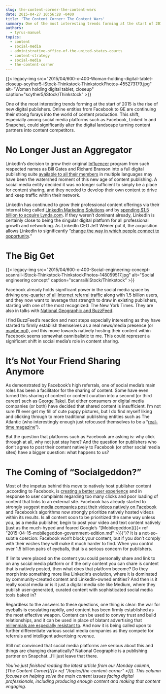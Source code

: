```yaml
---
slug: the-content-corner-the-content-wars
date: 2015-04-27 10:56:28 -0400
title: 'The Content Corner: The Content Wars'
summary: One of the most interesting trends forming at the start of 2015 is the rise of new digital publishers. Online entities from Facebook to GE are continuing their strong forays into the world of content production. This shift, especially among social media platforms such as Facebook, Linked In and Snapchat, could significantly alter the digital
authors:
  - tyrus-manuel
topics:
  - content
  - social-media
  - administrative-office-of-the-united-states-courts
  - content-strategy
  - social-media
  - the-content-corner
---
```


{{< legacy-img src="2015/04/600-x-400-Woman-holding-digital-tablet-closeup-scyther5-iStock-Thinkstock-ThinkstockPhotos-455273179.jpg" alt="Woman holding digital tablet, closeup" caption="scyther5/iStock/Thinkstock" >}} 

One of the most interesting trends forming at the start of 2015 is the rise of new digital publishers. Online entities from Facebook to GE are continuing their strong forays into the world of content production. This shift, especially among social media platforms such as Facebook, Linked In and Snapchat, could significantly alter the digital landscape turning content partners into content competitors.

# No Longer Just an Aggregator

LinkedIn’s decision to grow their original [Influencer](http://blog.linkedin.com/2012/10/02/follow-people/) program from such respected names as Bill Gates and Richard Branson into a full digital publishing suite [available to all their members](http://blog.linkedin.com/2014/02/19/the-definitive-professional-publishing-platform/) in multiple languages may have been the watershed moment of this new age of content publishing. A social media entity decided it was no longer sufficient to simply be a place for content sharing, and they needed to develop their own content to drive and keep traffic within their network.

LinkedIn has continued to grow their professional content offerings via their internal blog called [LinkedIn Marketing Solutions](http://marketing.linkedin.com/blog/) and by [spending $1.5 billion to acquire Lynda.com](http://www.cio.com/article/2911194/social-media/why-linkedin-spent-big-on-lynda-com.html). If they weren’t dominant already, LinkedIn is certainly close to being the singular digital platform for all professional growth and networking. As LinkedIn CEO Jeff Weiner put it, the acquisition allows LinkedIn to significantly “[change the way in which people connect to opportunity](https://press.linkedin.com/site-resources/news-releases/2015/linkedin-to-acquire-lyndacom).”

# The Big Get

{{< legacy-img src="2015/04/600-x-400-Social-engineering-concept-scanrail-iStock-Thinkstock-ThinkstockPhotos-148059517.jpg" alt="Social engineering concept" caption="scanrail/iStock/Thinkstock" >}} 

Facebook already holds significant power in the social media space by driving [one-quarter of all Internet referral traffic](http://contently.com/strategist/2015/01/26/in-one-chart-the-story-of-how-facebook-came-to-take-over-the-media-and-marketing-worlds/) along with 1.5 billion users, and they now want to leverage that strength to draw in existing publishers, starting with one of the most recognized: The New York Times. They are also in talks with [National Geographic and BuzzFeed](http://www.nytimes.com/2015/03/24/business/media/facebook-may-host-news-sites-content.html?_r=0).

I find BuzzFeed’s reaction and next steps especially interesting as they have started to firmly establish themselves as a real news/media presence (or [maybe not](http://www.npr.org/blogs/thetwo-way/2015/04/20/401005384/buzzfeed-deleted-stories-after-complaints-from-advertisers)), and this move towards natively hosting their content within Facebook seems somewhat cannibalistic to me. This could represent a significant shift in social media’s role in content sharing.

# It&#8217;s Not Your Friend Sharing Anymore

As demonstrated by Facebook’s high referrals, one of social media’s main roles has been a facilitator for the sharing of content. Some have even turned this sharing of content or content curation into a second (or third career) such as [George Takei](http://mashable.com/2012/04/20/george-takei-social-media/). But either consumers or digital media companies (or both) have decided that shared content is insufficient. I’m not sure I’ll ever get my fill of cute puppy pictures, but I do find myself liking and clicking through to more traditional publishing entities such as The Atlantic (who interestingly enough just refocused themselves to be a “[real-time magazine](http://www.theatlantic.com/international/archive/2015/04/the-atlantic-unbound/391116/)”).

But the question that platforms such as Facebook are asking is: why click through at all, why not just stay here? And the question for publishers who don’t agree to post their content natively to Facebook (or other social media sites) have a bigger question: what happens to us?

# The Coming of &#8220;Socialgeddon?&#8221;

Most of the impetus behind this move to natively host publisher content ,according to Facebook, is [creating a better user experience](http://www.slate.com/articles/technology/technology/2015/03/facebook_s_deal_with_new_york_times_buzzfeed_why_the_media_should_resist.html) and in response to user complaints regarding too many clicks and poor loading of content that links to an external site. Facebook has already started to strongly suggest [media companies post their videos natively on Facebook](http://media.fb.com/2015/01/07/what-the-shift-to-video-means-for-creators/) and Facebook’s algorithms now strongly prioritize natively hosted videos within its results. Is all content soon to be prioritized the same way unless you, as a media publisher, begin to post your video and text content natively (just as the much-hyped and feared Google’s “[Mobilegeddon]({{< ref "2015-04-15-mobilegeddon-government-edition.md" >}})”)? It is a not-so-subtle coercion: Facebook won’t block your content, but if you don’t comply with their wishes they will make it much harder to find. When you control over 1.5 billion pairs of eyeballs, that is a serious concern for publishers.

If limits were placed on the content you could personally share and link to on any social media platform or if the only content you can share is content that is natively posted, then what does that platform become? Do they morph into something more like LinkedIn’s evolution, where it is dominated by community-created content and LinkedIn-owned entities? And then is it really social media or is it just a digital media site like Medium, where they publish user-generated, curated content with sophisticated social media tools baked in?

Regardless to the answers to these questions, one thing is clear: the war for eyeballs is escalating rapidly, and content has been firmly established as the most effective weapon. Content can be used to convey trust and build relationships, and it can be used in place of blatant advertising that [millennials are especially resistant to](http://www.clickz.com/clickz/news/2397648/84-percent-of-millennials-don-t-trust-traditional-advertising). And now it is being called upon to further differentiate various social media companies as they compete for referrals and intelligent advertising revenue.

Still not convinced that social media platforms are serious about this and things are changing dramatically? National Geographic is a publishing partner on Snapchat…I’ll just leave that there.

_You’ve just finished reading the latest article from our Monday column, [The Content Corner]({{< ref "/topics/the-content-corner" >}}). This column focuses on helping solve the main content issues facing digital professionals, including producing enough content and making that content engaging._
